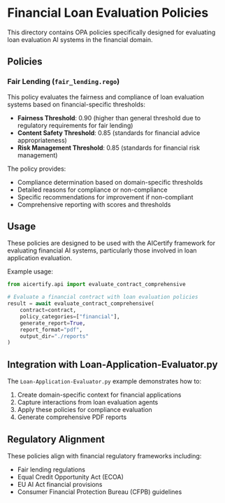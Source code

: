 # Financial Loan Evaluation Policies

This directory contains OPA policies specifically designed for evaluating loan evaluation AI systems in the financial domain.

## Policies

### Fair Lending (`fair_lending.rego`)

This policy evaluates the fairness and compliance of loan evaluation systems based on financial-specific thresholds:

- **Fairness Threshold**: 0.90 (higher than general threshold due to regulatory requirements for fair lending)
- **Content Safety Threshold**: 0.85 (standards for financial advice appropriateness)
- **Risk Management Threshold**: 0.85 (standards for financial risk management)

The policy provides:
- Compliance determination based on domain-specific thresholds
- Detailed reasons for compliance or non-compliance
- Specific recommendations for improvement if non-compliant
- Comprehensive reporting with scores and thresholds

## Usage

These policies are designed to be used with the AICertify framework for evaluating financial AI systems, particularly those involved in loan application evaluation.

Example usage:

```python
from aicertify.api import evaluate_contract_comprehensive

# Evaluate a financial contract with loan evaluation policies
result = await evaluate_contract_comprehensive(
    contract=contract,
    policy_categories=["financial"],
    generate_report=True,
    report_format="pdf",
    output_dir="./reports"
)
```

## Integration with Loan-Application-Evaluator.py

The `Loan-Application-Evaluator.py` example demonstrates how to:
1. Create domain-specific context for financial applications
2. Capture interactions from loan evaluation agents
3. Apply these policies for compliance evaluation
4. Generate comprehensive PDF reports

## Regulatory Alignment

These policies align with financial regulatory frameworks including:
- Fair lending regulations
- Equal Credit Opportunity Act (ECOA)
- EU AI Act financial provisions
- Consumer Financial Protection Bureau (CFPB) guidelines
